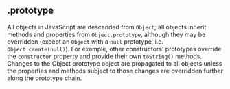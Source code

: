 ## .prototype

All objects in JavaScript are descended from `Object`; all objects inherit methods and properties from `Object.prototype`, although they may be overridden (except an `Object` with a `null` prototype, i.e. `Object.create(null)`). For example, other constructors' prototypes override the `constructor` property and provide their own `toString()` methods. Changes to the Object prototype object are propagated to all objects unless the properties and methods subject to those changes are overridden further along the prototype chain.

